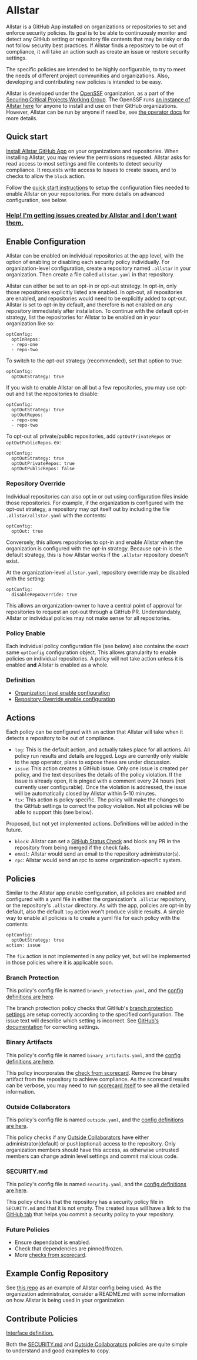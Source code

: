 # **Allstar**

Allstar is a GitHub App installed on organizations or repositories to set and
enforce security policies. Its goal is to be able to continuously monitor and
detect any GitHub setting or repository file contents that may be risky or do
not follow security best practices. If Allstar finds a repository to be out of
compliance, it will take an action such as create an issue or restore security
settings.

The specific policies are intended to be highly configurable, to try to meet the
needs of different project communities and organizations. Also, developing and
contributing new policies is intended to be easy.

Allstar is developed under the [OpenSSF](https://openssf.org/) organization, as
a part of the [Securing Critical Projects Working
Group](https://github.com/ossf/wg-securing-critical-projects). The OpenSSF runs
[an instance of Allstar here](https://github.com/apps/allstar-app) for anyone to
install and use on their GitHub organizations. However, Allstar can be run by
anyone if need be, see [the operator docs](operator.md) for more details.

## **Quick start**

[Install Allstar GitHub App](https://github.com/apps/allstar-app) on your
organizations and repositories. When installing Allstar, you may review the
permissions requested. Allstar asks for read access to most settings and file
contents to detect security compliance. It requests write access to issues to
create issues, and to checks to allow the `block` action.

Follow the [quick start instructions](quick-start.md) to setup the configuration
files needed to enable Allstar on your repositories. For more details on
advanced configuration, see below.

### [Help! I'm getting issues created by Allstar and I don't want them.](opt-out.md)

## **Enable Configuration**

Allstar can be enabled on individual repositories at the app level, with
the option of enabling or disabling each security policy individually. For
organization-level configuration, create a repository named `.allstar` in your
organization. Then create a file called `allstar.yaml` in that
repository.

Allstar can either be set to an opt-in or opt-out strategy. In opt-in, only
those repositories explicitly listed are enabled. In opt-out, all repositories
are enabled, and repositories would need to be explicitly added to
opt-out. Allstar is set to opt-in by default, and therefore is not enabled on
any repository immediately after installation. To continue with the default
opt-in strategy, list the repositories for Allstar to be enabled on in your
organization like so:

```
optConfig:
  optInRepos:
  - repo-one
  - repo-two
```

To switch to the opt-out strategy (recommended), set that option to true:

```
optConfig:
  optOutStrategy: true
```

If you wish to enable Allstar on all but a few repositories, you may use opt-out
and list the repositories to disable:

```
optConfig:
  optOutStrategy: true
  optOutRepos:
  - repo-one
  - repo-two
```

To opt-out all private/public repositories, add `optOutPrivateRepos` or `optOutPublicRepos`. ex:

```
optConfig:
  optOutStrategy: true
  optOutPrivateRepos: true
  optOutPublicRepos: false
```

### Repository Override

Individual repositories can also opt in or out using configuration files inside
those repositories. For example, if the organization is configured with the
opt-out strategy, a repository may opt itself out by including the file
`.allstar/allstar.yaml` with the contents:

```
optConfig:
  optOut: true
```

Conversely, this allows repositories to opt-in and enable Allstar when the
organization is configured with the opt-in strategy. Because opt-in is the
default strategy, this is how Allstar works if the `.allstar` repository doesn't
exist.

At the organization-level `allstar.yaml`, repository override may be disabled
with the setting:

```
optConfig:
  disableRepoOverride: true
```

This allows an organization-owner to have a central point of approval for
repositories to request an opt-out through a GitHub PR. Understandably, Allstar
or individual policies may not make sense for all repositories.

### Policy Enable

Each individual policy configuration file (see below) also contains the exact
same `optConfig` configuration object. This allows granularity to enable
policies on individual repositories. A policy will not take action unless
it is enabled **and** Allstar is enabled as a whole.

### Definition

- [Organization level enable configuration](https://pkg.go.dev/github.com/ossf/allstar@v0.0.0-20210728182754-005854d69ba7/pkg/config#OrgOptConfig)
- [Repository Override enable configuration]( https://pkg.go.dev/github.com/ossf/allstar@v0.0.0-20210728182754-005854d69ba7/pkg/config#RepoOptConfig)

## **Actions**

Each policy can be configured with an action that Allstar will take when it
detects a repository to be out of compliance.

- `log`: This is the default action, and actually takes place for all
  actions. All policy run results and details are logged. Logs are currently
  only visible to the app operator, plans to expose these are under discussion.
- `issue`: This action creates a GitHub issue. Only one issue is created per
  policy, and the text describes the details of the policy violation. If the
  issue is already open, it is pinged with a comment every 24 hours (not
  currently user configurable). Once the violation is addressed, the issue will
  be automatically closed by Allstar within 5-10 minutes.
- `fix`: This action is policy specific. The policy will make the changes to the
  GitHub settings to correct the policy violation. Not all policies will be able
  to support this (see below).

Proposed, but not yet implemented actions. Definitions will be added in the
future.

- `block`: Allstar can set a [GitHub Status
  Check](https://docs.github.com/en/github/collaborating-with-pull-requests/collaborating-on-repositories-with-code-quality-features/about-status-checks)
  and block any PR in the repository from being merged if the check fails.
- `email`: Allstar would send an email to the repository administrator(s).
- `rpc`: Allstar would send an rpc to some organization-specific system.

## **Policies**

Similar to the Allstar app enable configuration, all policies are enabled and
configured with a yaml file in either the organization's `.allstar` repository,
or the repository's `.allstar` directory. As with the app, policies are opt-in
by default, also the default `log` action won't produce visible results. A
simple way to enable all policies is to create a yaml file for each policy with
the contents:

```
optConfig:
  optOutStrategy: true
action: issue
```

The `fix` action is not implemented in any policy yet, but will be implemented
in those policies where it is applicable soon.

### Branch Protection

This policy's config file is named `branch_protection.yaml`, and the [config
definitions are
here](https://pkg.go.dev/github.com/ossf/allstar@v0.0.0-20210728182754-005854d69ba7/pkg/policies/branch#OrgConfig).

The branch protection policy checks that GitHub's [branch protection
settings](https://docs.github.com/en/github/administering-a-repository/defining-the-mergeability-of-pull-requests/about-protected-branches)
are setup correctly according to the specified configuration. The issue text
will describe which setting is incorrect. See [GitHub's
documentation](https://docs.github.com/en/github/administering-a-repository/defining-the-mergeability-of-pull-requests/about-protected-branches)
for correcting settings.

### Binary Artifacts

This policy's config file is named `binary_artifacts.yaml`, and the [config
definitions are
here](https://pkg.go.dev/github.com/ossf/allstar@v0.0.0-20210728182754-005854d69ba7/pkg/policies/binary#OrgConfig).

This policy incorporates the [check from
scorecard](https://github.com/ossf/scorecard/#scorecard-checks). Remove the
binary artifact from the repository to achieve compliance. As the scorecard
results can be verbose, you may need to run [scorecard
itself](https://github.com/ossf/scorecard) to see all the detailed information.

### Outside Collaborators

This policy's config file is named `outside.yaml`, and the [config definitions
are
here](https://pkg.go.dev/github.com/ossf/allstar@v0.0.0-20210728182754-005854d69ba7/pkg/policies/outside#OrgConfig).

This policy checks if any [Outside
Collaborators](https://docs.github.com/en/organizations/managing-access-to-your-organizations-repositories/adding-outside-collaborators-to-repositories-in-your-organization)
have either administrator(default) or push(optional) access to the
repository. Only organization members should have this access, as otherwise
untrusted members can change admin level settings and commit malicious code.

### SECURITY.md

This policy's config file is named `security.yaml`, and the [config definitions
are
here](https://pkg.go.dev/github.com/ossf/allstar@v0.0.0-20210728182754-005854d69ba7/pkg/policies/security#OrgConfig).

This policy checks that the repository has a security policy file in
`SECURITY.md` and that it is not empty. The created issue will have a link to
the [GitHub
tab](https://docs.github.com/en/code-security/getting-started/adding-a-security-policy-to-your-repository)
that helps you commit a security policy to your repository.

### Future Policies

- Ensure dependabot is enabled.
- Check that dependencies are pinned/frozen.
- More [checks from scorecard](https://github.com/ossf/scorecard/#scorecard-checks).

## **Example Config Repository**

See [this repo](https://github.com/GoogleContainerTools/.allstar) as an example
of Allstar config being used. As the organization administrator, consider a
README.md with some information on how Allstar is being used in your
organization.

## **Contribute Policies**

[Interface definition.](pkg/policydef/policydef.go)

Both the [SECURITY.md](pkg/policies/security/security.go) and [Outside
Collaborators](pkg/policies/outside/outside.go) policies are quite simple to
understand and good examples to copy.
